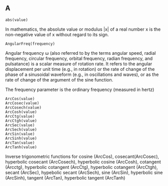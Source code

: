 A
----
```
abs(value)
```
In mathematics, the absolute value or modulus |x| of a real number x is the non-negative value of x without regard to its sign.

```
AngularFreq(frequency)
```

Angular frequency ω (also referred to by the terms angular speed, radial frequency, circular frequency, orbital frequency, radian frequency, and pulsatance) is a scalar measure of rotation rate. It refers to the angular displacement per unit time (e.g., in rotation) or the rate of change of the phase of a sinusoidal waveform (e.g., in oscillations and waves), or as the rate of change of the argument of the sine function.

The frequency parameter is the ordinary frequency (measured in hertz)

```
ArcCos(value)
ArcCosec(value)
ArcCosech(value)
ArcCosh(value)
ArcCtg(value)
ArcCtgh(value)
ArcSec(value)
ArcSech(value)
ArcSin(value)
ArcSinh(value)
ArcTan(value)
ArcTanh(value)
```

Inverse trigonometric functions for cosine (ArcCos), cosecant(ArcCosec), hyperbolic cosecant (ArcCosech), hyperbolic cosine (ArcCosh), cotangent (Arcctg), hyperbolic cotangent (ArcCtg), hyperbolic cotangent (ArcCtgh), secant (ArcSec), hypebolic secant (ArcSech), sine (ArcSin), hyperbolic sine (ArcSinh), tangent (ArcTan), hyperbolic tangent (ArcTanh)